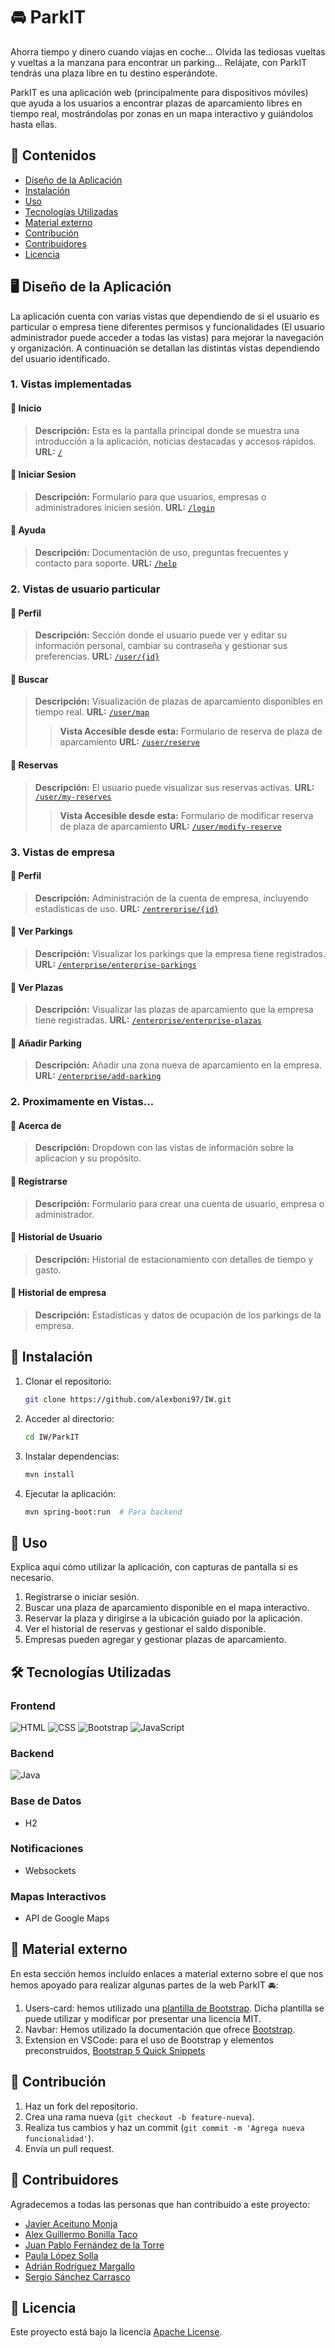 # :oncoming_automobile: ParkIT

Ahorra tiempo y dinero cuando viajas en coche... Olvida las tediosas vueltas y vueltas a la manzana para encontrar un parking... Relájate, con ParkIT tendrás una plaza libre en tu destino esperándote.

ParkIT es una aplicación web (principalmente para dispositivos móviles) que ayuda a los usuarios a encontrar plazas de aparcamiento libres en tiempo real, mostrándolas por zonas en un mapa interactivo y guiándolos hasta ellas.

## 📂 Contenidos
- [Diseño de la Aplicación](#item1)
- [Instalación](#item2)
- [Uso](#item3)
- [Tecnologías Utilizadas](#item4)
- [Material externo](#item5)
- [Contribución](#item6)
- [Contribuidores](#item7)
- [Licencia](#item8)

<a name="item1"></a>
## 🖥️ Diseño de la Aplicación
La aplicación cuenta con varias vistas que dependiendo de si el usuario es particular o empresa tiene diferentes permisos y funcionalidades (El usuario administrador puede acceder a todas las vistas) para mejorar la navegación y organización. A continuación se detallan las distintas vistas dependiendo del usuario identificado.

### 1. Vistas implementadas
#### 🔹 Inicio
> **Descripción:** Esta es la pantalla principal donde se muestra una introducción a la aplicación, noticias destacadas y accesos rápidos.
> **URL:** [`/`](http://localhost:8080/)

#### 🔹 Iniciar Sesion
> **Descripción:** Formulario para que usuarios, empresas o administradores inicien sesión.
> **URL:** [`/login`](http://localhost:8080/login)

#### 🔹 Ayuda
> **Descripción:** Documentación de uso, preguntas frecuentes y contacto para soporte.
> **URL:** [`/help`](http://localhost:8080/help)

### 2. Vistas de usuario particular
#### 🔹 Perfil
> **Descripción:** Sección donde el usuario puede ver y editar su información personal, cambiar su contraseña y gestionar sus preferencias.
> **URL:** [`/user/{id}`](http://localhost:8080/user/2)

#### 🔹 Buscar
> **Descripción:** Visualización de plazas de aparcamiento disponibles en tiempo real.
> **URL:** [`/user/map`](http://localhost:8080/user/map)
> > **Vista Accesible desde esta:** Formulario de reserva de plaza de aparcamiento
> > **URL:** [`/user/reserve`](http://localhost:8080/user/reserve)

#### 🔹 Reservas
> **Descripción:** El usuario puede visualizar sus reservas activas.
> **URL:** [`/user/my-reserves`](http://localhost:8080/user/my-reserves)
> > **Vista Accesible desde esta:** Formulario de modificar reserva de plaza de aparcamiento
> > **URL:** [`/user/modify-reserve`](http://localhost:8080/user/modify-reserve)

### 3. Vistas de empresa
#### 🔹 Perfil 
> **Descripción:** Administración de la cuenta de empresa, incluyendo estadísticas de uso.
> **URL:** [`/entrerprise/{id}`](http://localhost:8080/enterprise/3)

#### 🔹 Ver Parkings
> **Descripción:** Visualizar los parkings que la empresa tiene registrados.
> **URL:** [`/enterprise/enterprise-parkings`](http://localhost:8080/enterprise/enterprise-parkings)

#### 🔹 Ver Plazas
> **Descripción:** Visualizar las plazas de aparcamiento que la empresa tiene registradas.
> **URL:** [`/enterprise/enterprise-plazas`](http://localhost:8080/enterprise/enterprise-plazas)

#### 🔹 Añadir Parking
> **Descripción:** Añadir una zona nueva de aparcamiento en la empresa.
> **URL:** [`/enterprise/add-parking`](http://localhost:8080/enterprise/add-parking)

### 2. Proximamente en Vistas...
#### 🔹 Acerca de
> **Descripción:** Dropdown con las vistas de información sobre la aplicacion y su propósito.

#### 🔹 Registrarse
> **Descripción:** Formulario para crear una cuenta de usuario, empresa o administrador.

#### 🔹 Historial de Usuario
> **Descripción:** Historial de estacionamiento con detalles de tiempo y gasto.

#### 🔹 Historial de empresa
> **Descripción:** Estadísticas y datos de ocupación de los parkings de la empresa.


<a name="item2"></a>
## 🚀 Instalación

1. Clonar el repositorio:
   ```bash
   git clone https://github.com/alexboni97/IW.git
   ```
2. Acceder al directorio:
   ```bash
   cd IW/ParkIT
   ```
3. Instalar dependencias:
   ```bash
   mvn install
   ```
4. Ejecutar la aplicación:
   ```bash
   mvn spring-boot:run  # Para backend
   ```
<a name="item3"></a>
## 📌 Uso

Explica aquí cómo utilizar la aplicación, con capturas de pantalla si es necesario.

1. Registrarse o iniciar sesión.
2. Buscar una plaza de aparcamiento disponible en el mapa interactivo.
3. Reservar la plaza y dirigirse a la ubicación guiado por la aplicación.
4. Ver el historial de reservas y gestionar el saldo disponible.
5. Empresas pueden agregar y gestionar plazas de aparcamiento.

<a name="item4"></a>
## 🛠 Tecnologías Utilizadas

### Frontend

![HTML](https://img.shields.io/badge/html-%23E34F26.svg?style=for-the-badge&logo=html&logoColor=white) ![CSS](https://img.shields.io/badge/css-%231572B6.svg?style=for-the-badge&logo=css&logoColor=white)  ![Bootstrap](https://img.shields.io/badge/bootstrap-%231572B6.svg?style=for-the-badge&logo=bootstrap&logoColor=white)  ![JavaScript](https://img.shields.io/badge/javascript-%23323330.svg?style=for-the-badge&logo=javascript&logoColor=%23F7DF1E) 

### Backend
![Java](https://img.shields.io/badge/java-%23ED8B00.svg?style=for-the-badge&logo=openjdk&logoColor=white)

### Base de Datos
- H2
### Notificaciones
- Websockets
### Mapas Interactivos
- API de Google Maps

<a name="item5"></a>
## 🔎 Material externo

En esta sección hemos incluído enlaces a material externo sobre el que nos hemos apoyado para realizar algunas partes de la web ParkIT 🚘:

1. Users-card: hemos utilizado una [plantilla de Bootstrap](https://startbootstrap.com/theme/personal). Dicha plantilla se puede utilizar y modificar por presentar una licencia MIT.
2. Navbar: Hemos utilizado la documentación que ofrece [Bootstrap](https://getbootstrap.com/docs/5.3/components/navbar/).
3. Extension en VSCode: para el uso de Bootstrap y elementos preconstruidos, [Bootstrap 5 Quick Snippets](https://github.com/anburocky3/bootstrap5-snippets/tree/master)

<a name="item6"></a>
## 🤝 Contribución

1. Haz un fork del repositorio.
2. Crea una rama nueva (`git checkout -b feature-nueva`).
3. Realiza tus cambios y haz un commit (`git commit -m 'Agrega nueva funcionalidad'`).
4. Envía un pull request.
<a name="item7"></a>
## 👥 Contribuidores

Agradecemos a todas las personas que han contribuido a este proyecto:
- [Javier Aceituno Monja](https://github.com/jaceituno16)
- [Alex Guillermo Bonilla Taco](https://github.com/alexboni97)
- [Juan Pablo Fernández de la Torre](https://github.com/juanpf04)
- [Paula López Solla](https://github.com/Paula211)
- [Adrián Rodríguez Margallo](https://github.com/adrizz8)
- [Sergio Sánchez Carrasco](https://github.com/WalterDeRacagua) 

<a name="item8"></a>
## 📜 Licencia

Este proyecto está bajo la licencia [Apache License](LICENSE).





